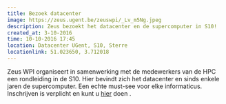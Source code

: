 ```yaml
---
title: Bezoek datacenter
image: https://zeus.ugent.be/zeuswpi/_Lv_m5Ng.jpeg
description: Zeus bezoekt het datacenter en de supercomputer in S10!
created_at: 3-10-2016
time: 10-10-2016 17:45
location: Datacenter UGent, S10, Sterre
locationlink: 51.023650, 3.712018
---
```


Zeus WPI organiseert in samenwerking met de medewerkers van de HPC een rondleiding in  de S10.
Hier bevindt zich het datacenter en sinds enkele jaren de supercomputer.
Een echte must-see voor elke informaticus.
Inschrijven is verplicht en kunt u  [hier](https://event.fkgent.be/events/111) doen .
